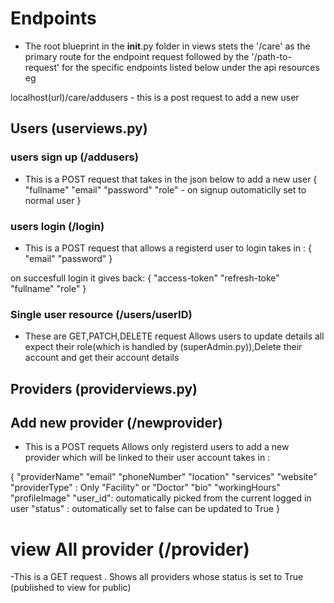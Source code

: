 # Endpoints
- The root blueprint in the __init__.py folder in views stets the '/care' as the primary route for the endpoint request followed by the '/path-to-request' for the specific endpoints listed below under the api resources eg

localhost(url)/care/addusers - this is a post request to add a new user 

## Users (userviews.py)

### users sign up  (/addusers)
- This is a POST request that takes in the json below to add a new user 
{
    "fullname"
    "email"
    "password"
    "role" - on signup outomaticlly set to normal user
}

### users login (/login)
- This is a POST request that allows a registerd user to login takes in :
{
    "email"
    "password"
} 

on succesfull login it gives back:
{
    "access-token"
    "refresh-toke"
    "fullname"
    "role"
}

### Single user resource (/users/userID)
- These are  GET,PATCH,DELETE request 
Allows users to update details all expect their role(which is handled by (superAdmin.py)),Delete their account and get their account details

## Providers (providerviews.py)

## Add new provider (/newprovider)
- This is a POST requets 
Allows only registerd users to add a new provider which will be linked to their user account
takes in :

{
    "providerName"
    "email"
    "phoneNumber"
    "location"
    "services"
    "website"
    "providerType" : Only "Facility" or "Doctor"
    "bio"
    "workingHours"
    "profileImage"
    "user_id": outomatically picked from the current logged in user
    "status" : outomatically set to false can be updated to True
}

# view All provider (/provider)
-This is a GET request .
Shows all providers whose status is set to True (published to view for public)

